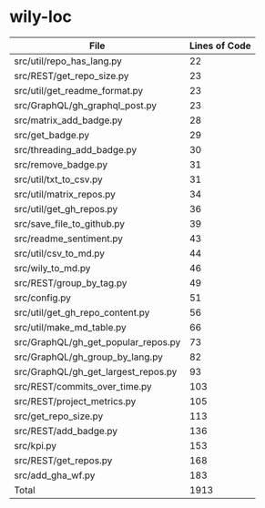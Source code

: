 # wily-loc

| File                                |   Lines of Code |
| --- | --- |
| src/util/repo_has_lang.py           |              22 |
| src/REST/get_repo_size.py           |              23 |
| src/util/get_readme_format.py       |              23 |
| src/GraphQL/gh_graphql_post.py      |              23 |
| src/matrix_add_badge.py             |              28 |
| src/get_badge.py                    |              29 |
| src/threading_add_badge.py          |              30 |
| src/remove_badge.py                 |              31 |
| src/util/txt_to_csv.py              |              31 |
| src/util/matrix_repos.py            |              34 |
| src/util/get_gh_repos.py            |              36 |
| src/save_file_to_github.py          |              39 |
| src/readme_sentiment.py             |              43 |
| src/util/csv_to_md.py               |              44 |
| src/wily_to_md.py                   |              46 |
| src/REST/group_by_tag.py            |              49 |
| src/config.py                       |              51 |
| src/util/get_gh_repo_content.py     |              56 |
| src/util/make_md_table.py           |              66 |
| src/GraphQL/gh_get_popular_repos.py |              73 |
| src/GraphQL/gh_group_by_lang.py     |              82 |
| src/GraphQL/gh_get_largest_repos.py |              93 |
| src/REST/commits_over_time.py       |             103 |
| src/REST/project_metrics.py         |             105 |
| src/get_repo_size.py                |             113 |
| src/REST/add_badge.py               |             136 |
| src/kpi.py                          |             153 |
| src/REST/get_repos.py               |             168 |
| src/add_gha_wf.py                   |             183 |
| Total                               |            1913 |

